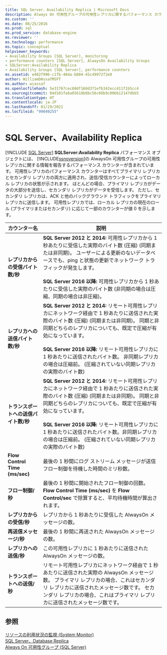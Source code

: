 ```yaml
---
title: SQL Server、Availability Replica | Microsoft Docs
description: Always On 可用性グループの可用性レプリカに関するパフォーマンス カウンターが含まれる SQLServer:Availability Replica パフォーマンス オブジェクトについて説明します。
ms.custom: ''
ms.date: 08/25/2016
ms.prod: sql
ms.prod_service: database-engine
ms.reviewer: ''
ms.technology: performance
ms.topic: conceptual
helpviewer_keywords:
- Availability Groups [SQL Server], monitoring
- performance counters [SQL Server], AlwaysOn Availability Groups
- SQLServer:Availability Replica
- Availability Groups [SQL Server], performance counters
ms.assetid: e402f996-c1fb-484a-b804-45c49972f2e0
author: WilliamDAssafMSFT
ms.author: wiassaf
ms.openlocfilehash: 5e31767cec60df160d371efb342ecc411f1b5cc4
ms.sourcegitcommit: 04d101fa6a85618b8bc56c68b9c006b12147dbb5
ms.translationtype: HT
ms.contentlocale: ja-JP
ms.lasthandoff: 01/29/2021
ms.locfileid: "99049255"
---
```

# <a name="sql-server-availability-replica"></a>SQL Server、Availability Replica

 [!INCLUDE [SQL Server](../../includes/applies-to-version/sqlserver.md)]
  **SQLServer:Availability Replica** パフォーマンス オブジェクトには、 [!INCLUDE[ssnoversion](../../includes/ssnoversion-md.md)]の AlwaysOn 可用性グループの可用性レプリカに関する情報を報告するパフォーマンス カウンターが含まれています。 可用性レプリカのパフォーマンス カウンターはすべてプライマリ レプリカとセカンダリ レプリカの両方に適用され、送信/受信カウンターによってローカル レプリカの状態が示されます。 ほとんどの場合、プライマリ レプリカがデータの大部分を送信し、セカンダリ レプリカがデータを受信します。 ただし、セカンダリ レプリカは、ACK と他のバックグラウンド トラフィックをプライマリ レプリカに送信します。 可用性レプリカでは、ローカル レプリカの現在のロール (プライマリまたはセカンダリ) に応じて一部のカウンターが値 0 を示します。  
  
|カウンター名|説明|  
|------------------|-----------------|  
|**レプリカからの受信バイト数/秒**|**SQL Server 2012 と 2014:** 可用性レプリカから 1 秒あたりに受信した実際のバイト数 (圧縮) (同期または非同期)。 ユーザーによる更新のないデータベースでも、ping と状態の更新でネットワーク トラフィックが発生します。 <BR/> <BR/> **SQL Server 2016 以降:** 可用性レプリカから 1 秒あたりに受信した実際のバイト数 (非同期の場合は圧縮、同期の場合は非圧縮)。|  
|**レプリカへの送信バイト数/秒**|**SQL Server 2012 と 2014:** リモート可用性レプリカにネットワーク経由で 1 秒あたりに送信された実際のバイト数 (圧縮) (同期または非同期)。 同期と非同期どちらのレプリカについても、既定で圧縮が有効になっています。 <BR/> <BR/> **SQL Server 2016 以降:** リモート可用性レプリカに 1 秒あたりに送信されたバイト数。 非同期レプリカの場合は圧縮前。 (圧縮されていない同期レプリカの実際のバイト数)|  
|**トランスポートへの送信バイト数/秒**|**SQL Server 2012 と 2014:** リモート可用性レプリカにネットワーク経由で 1 秒あたりに送信された実際のバイト数 (圧縮) (同期または非同期)。 同期と非同期どちらのレプリカについても、既定で圧縮が有効になっています。 <BR/> <BR/> **SQL Server 2016 以降:** リモート可用性レプリカに 1 秒あたりに送信されたバイト数。非同期レプリカの場合は圧縮前。 (圧縮されていない同期レプリカの実際のバイト数)|  
|**Flow Control Time (ms/sec)**|最後の 1 秒間にログ ストリーム メッセージが送信フロー制御を待機した時間のミリ秒数。|  
|**フロー制御/秒**|最後の 1 秒間に開始されたフロー制御の回数。 **Flow Control Time (ms/sec)** を **Flow Control/sec** で除算すると、平均待機時間が算出されます。|  
|**レプリカからの受信/秒**|レプリカから 1 秒あたりに受信した AlwaysOn メッセージの数。|  
|**再送信メッセージ/秒**|最後の 1 秒間に再送された AlwaysOn メッセージの数。|  
|**レプリカへの送信/秒**|この可用性レプリカに 1 秒あたりに送信された AlwaysOn メッセージの数。|  
|**トランスポートへの送信/秒**|リモート可用性レプリカにネットワーク経由で 1 秒あたりに送信された実際の AlwaysOn メッセージ数。 プライマリ レプリカの場合、これはセカンダリ レプリカに送信されたメッセージ数です。 セカンダリ レプリカの場合、これはプライマリ レプリカに送信されたメッセージ数です。|  
  
## <a name="see-also"></a>参照 
 
 [リソースの利用状況の監視 &#40;System Monitor&#41;](../../relational-databases/performance-monitor/monitor-resource-usage-system-monitor.md)   
 [SQL Server、Database Replica](../../relational-databases/performance-monitor/sql-server-database-replica.md)   
 [Always On 可用性グループ (SQL Server)](../../database-engine/availability-groups/windows/always-on-availability-groups-sql-server.md)  
  
  
